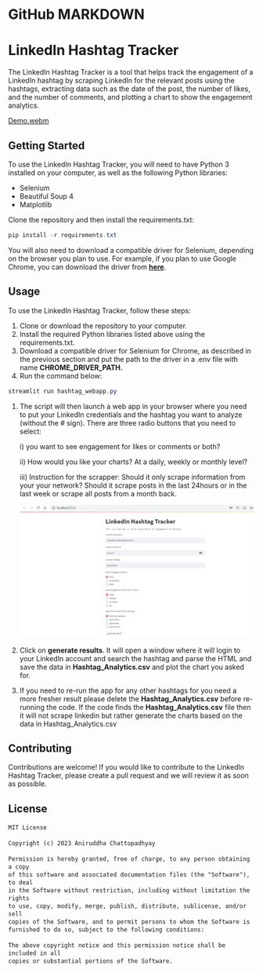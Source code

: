 # GitHub MARKDOWN

# **LinkedIn Hashtag Tracker**

The LinkedIn Hashtag Tracker is a tool that helps track the engagement of a LinkedIn hashtag by scraping LinkedIn for the relevant posts using the hashtags, extracting data such as the date of the post, the number of likes, and the number of comments, and plotting a chart to show the engagement analytics.

[Demo.webm](readme/Demo.webm)

## **Getting Started**

To use the LinkedIn Hashtag Tracker, you will need to have Python 3 installed on your computer, as well as the following Python libraries:

- Selenium
- Beautiful Soup 4
- Matplotlib

Clone the repository and then install the requirements.txt:

```powershell
pip install -r requirements.txt
```

You will also need to download a compatible driver for Selenium, depending on the browser you plan to use. For example, if you plan to use Google Chrome, you can download the driver from **[here](https://sites.google.com/chromium.org/driver/?pli=1)**.

## **Usage**

To use the LinkedIn Hashtag Tracker, follow these steps:

1. Clone or download the repository to your computer.
2. Install the required Python libraries listed above using the requirements.txt.
3. Download a compatible driver for Selenium for Chrome, as described in the previous section and put the path to the driver in a .env file with name **CHROME_DRIVER_PATH.**
4. Run the command below:

```powershell
streamlit run hashtag_webapp.py
```

1. The script will then launch a web app in your browser where you need to put your LinkedIn credentials and the hashtag you want to analyze (without the # sign). There are three radio buttons that you need to select:
    
    i) you want to see engagement for likes or comments or both?
    
    ii) How would you like your charts? At a daily, weekly or monthly level? 
    
    iii) Instruction for the scrapper: Should it only scrape information from your your network? Should it scrape posts in the last 24hours or in the last week or scrape all posts from a month back. 
    
    ![Untitled](readme/Untitled.png)
    
2. Click on **generate results**. It will open a window where it will login to your LinkedIn account and search the hashtag and parse the HTML and save the data in **Hashtag_Analytics.csv** and plot the chart you asked for.
3. If you need to re-run the app for any other hashtags for you need a more fresher result please delete the **Hashtag_Analytics.csv** before re-running the code. If the code finds the **Hashtag_Analytics.csv** file then it will not scrape linkedin but rather generate the charts based on the data in Hashtag_Analytics.csv

## **Contributing**

Contributions are welcome! If you would like to contribute to the LinkedIn Hashtag Tracker, please create a pull request and we will review it as soon as possible.

## **License**

```
MIT License

Copyright (c) 2023 Aniruddha Chattopadhyay

Permission is hereby granted, free of charge, to any person obtaining a copy
of this software and associated documentation files (the "Software"), to deal
in the Software without restriction, including without limitation the rights
to use, copy, modify, merge, publish, distribute, sublicense, and/or sell
copies of the Software, and to permit persons to whom the Software is
furnished to do so, subject to the following conditions:

The above copyright notice and this permission notice shall be included in all
copies or substantial portions of the Software.
```